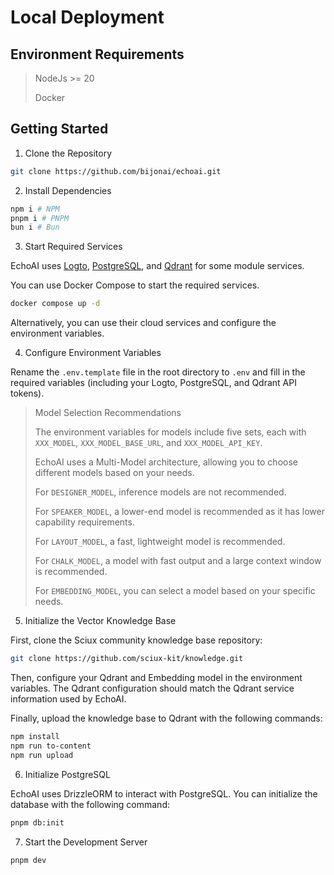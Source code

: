 # Local Deployment

## Environment Requirements
>
> NodeJs >= 20
>
> Docker

## Getting Started

1. Clone the Repository

```bash
git clone https://github.com/bijonai/echoai.git
```

2. Install Dependencies

```bash
npm i # NPM
pnpm i # PNPM
bun i # Bun
```

3. Start Required Services

EchoAI uses [Logto](https://logto.io/), [PostgreSQL](https://www.postgresql.org/), and [Qdrant](https://qdrant.tech/) for some module services.

You can use Docker Compose to start the required services.

```bash
docker compose up -d
```

Alternatively, you can use their cloud services and configure the environment variables.

4. Configure Environment Variables

Rename the `.env.template` file in the root directory to `.env` and fill in the required variables (including your Logto, PostgreSQL, and Qdrant API tokens).

> Model Selection Recommendations
>
> The environment variables for models include five sets, each with `XXX_MODEL`, `XXX_MODEL_BASE_URL`, and `XXX_MODEL_API_KEY`.
>
> EchoAI uses a Multi-Model architecture, allowing you to choose different models based on your needs.
>
> For `DESIGNER_MODEL`, inference models are not recommended.
>
> For `SPEAKER_MODEL`, a lower-end model is recommended as it has lower capability requirements.
>
> For `LAYOUT_MODEL`, a fast, lightweight model is recommended.
>
> For `CHALK_MODEL`, a model with fast output and a large context window is recommended.
>
> For `EMBEDDING_MODEL`, you can select a model based on your specific needs.

5. Initialize the Vector Knowledge Base

First, clone the Sciux community knowledge base repository:

```bash
git clone https://github.com/sciux-kit/knowledge.git
```

Then, configure your Qdrant and Embedding model in the environment variables. The Qdrant configuration should match the Qdrant service information used by EchoAI.

Finally, upload the knowledge base to Qdrant with the following commands:

```bash
npm install
npm run to-content
npm run upload
```

6. Initialize PostgreSQL

EchoAI uses DrizzleORM to interact with PostgreSQL. You can initialize the database with the following command:

```bash
pnpm db:init
```

7. Start the Development Server

```bash
pnpm dev
```
